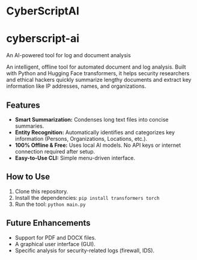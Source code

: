 # CyberScriptAI
# cyberscript-ai
An AI-powered tool for log and document analysis

An intelligent, offline tool for automated document and log analysis. Built with Python and Hugging Face transformers, it helps security researchers and ethical hackers quickly summarize lengthy documents and extract key information like IP addresses, names, and organizations.

## Features

*   **Smart Summarization:** Condenses long text files into concise summaries.
*   **Entity Recognition:** Automatically identifies and categorizes key information (Persons, Organizations, Locations, etc.).
*   **100% Offline & Free:** Uses local AI models. No API keys or internet connection required after setup.
*   **Easy-to-Use CLI:** Simple menu-driven interface.

## How to Use

1.  Clone this repository.
2.  Install the dependencies: `pip install transformers torch`
3.  Run the tool: `python main.py`

## Future Enhancements

*   Support for PDF and DOCX files.
*   A graphical user interface (GUI).
*   Specific analysis for security-related logs (firewall, IDS).

